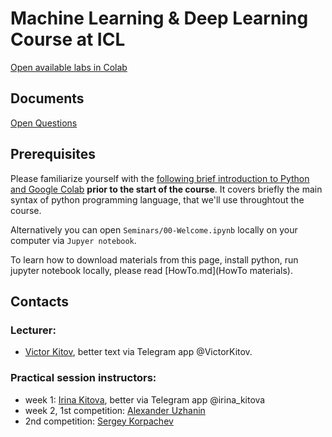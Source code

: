 # Machine Learning & Deep Learning Course at ICL

[Open available labs in Colab](https://colab.research.google.com/github/yandexdataschool/MLatImperial2022)

## Documents
[Open Questions](https://docs.google.com/document/d/1tBALlnoaxBQLUCEO6bhgVKyiymK7lnzp5DtA3StBOao/edit?usp=sharing)

## Prerequisites
Please familiarize yourself with the [following brief introduction to Python and Google Colab](https://colab.research.google.com/github/yandexdataschool/MLatImperial2022/blob/master/Seminars/00-Welcome.ipynb) **prior to the start of the course**. It covers briefly the main syntax of python programming language, that we'll use throughtout the course.

Alternatively you can open `Seminars/00-Welcome.ipynb` locally on your computer via `Jupyer notebook`.

To learn how to download materials from this page, install python, run jupyter notebook locally, please read [HowTo.md](HowTo materials).

## Contacts

### Lecturer:
 -  [Victor Kitov](mailto:v.v.kitov@yandex.ru), better text via Telegram app @VictorKitov.

### Practical session instructors:
 -  week 1: [Irina Kitova](mailto:eremchuki@gmail.com), better via Telegram app @irina_kitova
 -  week 2, 1st competition: [Alexander Uzhanin](mailto:alex.ustyuzhanin98@yandex.ru) 
 -  2nd competition: [Sergey Korpachev](mailto:korpachev.ss@phystech.edu)

